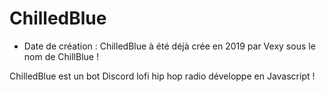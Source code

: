 # ChilledBlue

* Date de création : ChilledBlue à été déjà crée en 2019 par Vexy sous le nom de ChillBlue !

ChilledBlue est un bot Discord lofi hip hop radio développe en Javascript !